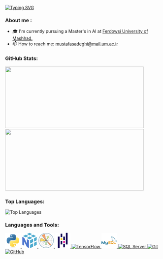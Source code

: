 [![Typing SVG](https://readme-typing-svg.herokuapp.com?font=Fira+Code&size=58&pause=1000&color=E2BC8B&background=0d1017&center=true&vCenter=true&width=1000&height=400&lines=%F0%9F%91%8B%F0%9F%8F%BBHi%2C+I'm+Mustafa+Sadeghi.;Welcome+to+my+github+page!%F0%9F%9A%80)](https://git.io/typing-svg)


### About me :

- 🎓 I'm currently pursuing a Master's in AI at [Ferdowsi University of Mashhad.](https://www.um.ac.ir/)
- 📫 How to reach me: mustafasadeghi@mail.um.ac.ir

### GitHub Stats:

<p align="left">
  <img src="https://github-readme-stats.vercel.app/api?username=mustafa-sadeghi&show_icons=true&count_private=true&include_all_commits=true&hide=stars&theme=onedark&bg_color=0d1017" width="450" height="200"/>
  <img src="https://github-readme-streak-stats.herokuapp.com/?user=mustafa-sadeghi&theme=onedark&background=0d1017" width="450" height="200"/>
</p>



### Top Languages:

![Top Languages](https://github-readme-stats.vercel.app/api/top-langs/?username=mustafa-sadeghi&layout=compact&theme=onedark&bg_color=0d1017)








  <h3 align="left">Languages and Tools:</h3> 
<p align="left">
  <a href="https://www.python.org" target="_blank" rel="noreferrer">
    <img src="https://raw.githubusercontent.com/devicons/devicon/master/icons/python/python-original.svg" alt="Python" width="50" height="50"/>
  </a>
  <a href="https://numpy.org/" target="_blank" rel="noreferrer">
    <img src="https://raw.githubusercontent.com/devicons/devicon/master/icons/numpy/numpy-original.svg" alt="Numpy" width="50" height="50"/>
  </a>
  <a href="https://matplotlib.org/" target="_blank" rel="noreferrer">
    <img src="https://raw.githubusercontent.com/devicons/devicon/master/icons/matplotlib/matplotlib-original.svg" alt="Matplotlib" width="50" height="50"/>
  </a>
  <a href="https://pandas.pydata.org/" target="_blank" rel="noreferrer">
    <img src="https://raw.githubusercontent.com/devicons/devicon/master/icons/pandas/pandas-original.svg" alt="Pandas" width="50" height="50"/>
  </a>
  <a href="https://www.tensorflow.org/" target="_blank" rel="noreferrer">
    <img src="https://www.vectorlogo.zone/logos/tensorflow/tensorflow-icon.svg" alt="TensorFlow" width="50" height="50"/>
  </a>
  <a href="https://www.mysql.com/" target="_blank" rel="noreferrer">
    <img src="https://raw.githubusercontent.com/devicons/devicon/master/icons/mysql/mysql-original-wordmark.svg" alt="MySQL" width="50" height="50"/>
  </a>
  <a href="https://www.microsoft.com/en-us/sql-server" target="_blank" rel="noreferrer">
    <img src="https://www.svgrepo.com/show/303229/microsoft-sql-server-logo.svg" alt="SQL Server" width="50" height="50"/>
  </a>
  <a href="https://git-scm.com/" target="_blank" rel="noreferrer">
    <img src="https://www.vectorlogo.zone/logos/git-scm/git-scm-icon.svg" alt="Git" width="50" height="50"/>
  </a>
  <a href="https://github.com/" target="_blank" rel="noreferrer">
    <img src="https://www.vectorlogo.zone/logos/github/github-icon.svg" alt="GitHub" width="50" height="50"/>
  </a>
</p>



